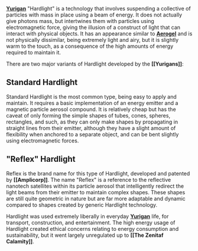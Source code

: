**[Yurigan](Yurigans)** "Hardlight" is a technology that involves suspending a collective of particles with mass in place using a beam of energy. It does not actually give photons mass, but intertwines them with particles using electromagnetic force, giving the illusion of a construct of light that can interact with physical objects. It has an appearance similar to **[Aerogel](https://en.wikipedia.org/wiki/Aerogel)** and is not physically dissimilar, being extremely light and airy, but it is slightly warm to the touch, as a consequence of the high amounts of energy required to maintain it.

There are two major variants of Hardlight developed by the **[[Yurigans]]**:
## Standard Hardlight
Standard Hardlight is the most common type, being easy to apply and maintain. It requires a basic implementation of an energy emitter and a magnetic particle aerosol compound. It is relatively cheap but has the caveat of only forming the simple shapes of tubes, cones, spheres, rectangles, and such, as they can only make shapes by propagating in straight lines from their emitter, although they have a slight amount of flexibility when anchored to a separate object, and can be bent slightly using electromagnetic forces.
## "Reflex" Hardlight
Reflex is the brand name for this type of Hardlight, developed and patented by **[[Amplicorp]]**. The name "Reflex" is a reference to the reflective nanotech satellites within its particle aerosol that intelligently redirect the light beams from their emitter to maintain complex shapes. These shapes are still quite geometric in nature but are far more adaptable and dynamic compared to shapes created by generic Hardlight technology.

Hardlight was used extremely liberally in everyday **[Yurigan](Yurigans)** life, for transport, construction, and entertainment. The high energy usage of Hardlight created ethical concerns relating to energy consumption and sustainability, but it went largely unregulated up to **[[The Zenitaf Calamity]]**.